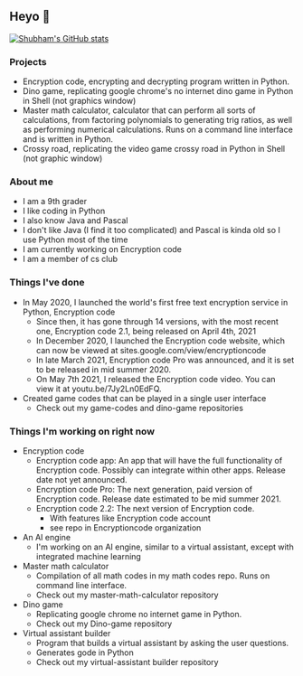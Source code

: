 ## Heyo 👋

[![Shubham's GitHub stats](https://github-readme-stats.vercel.app/api?username=skparab1)](https://github.com/skparab1/github-readme-stats)

### Projects
  - Encryption code, encrypting and decrypting program written in Python.
  - Dino game, replicating google chrome's no internet dino game in Python in Shell (not graphics window)
  - Master math calculator, calculator that can perform all sorts of calculations, from factoring polynomials to generating trig ratios, as well as performing numerical calculations. Runs on a command line interface and is written in Python.
  - Crossy road, replicating the video game crossy road in Python in Shell (not graphic window)

### About me
  - I am a 9th grader
  - I like coding in Python
  - I also know Java and Pascal
  - I don't like Java (I find it too complicated) and Pascal is kinda old so I use Python most of the time
  - I am currently working on Encryption code
  - I am a member of cs club

### Things I've done
  - In May 2020, I launched the world's first free text encryption service in Python, Encryption code
    - Since then, it has gone through 14 versions, with the most recent one, Encryption code 2.1, being released on April 4th, 2021
    - In December 2020, I launched the Encryption code website, which can now be viewed at sites.google.com/view/encryptioncode
    - In late March 2021, Encryption code Pro was announced, and it is set to be released in mid summer 2020.
    - On May 7th 2021, I released the Encryption code video. You can view it at youtu.be/7Jy2Ln0EdFQ.
  - Created game codes that can be played in a single user interface
    - Check out my game-codes and dino-game repositories
### Things I'm working on right now
  - Encryption code
    - Encryption code app: An app that will have the full functionality of Encryption code. Possibly can integrate within other apps. Release date not yet announced.
    - Encryption code Pro: The next generation, paid version of Encryption code. Release date estimated to be mid summer 2021.
    - Encryption code 2.2: The next version of Encryption code.
      - With features like Encryption code account
      - see repo in Encryptioncode organization
 - An AI engine
    - I'm working on an AI engine, similar to a virtual assistant, except with integrated machine learning
 - Master math calculator
    - Compilation of all math codes in my math codes repo. Runs on command line interface.
    - Check out my master-math-calculator repository
 - Dino game
    - Replicating google chrome no internet game in Python.
    - Check out my Dino-game repository
 - Virtual assistant builder
    - Program that builds a virtual assistant by asking the user questions.
    - Generates gode in Python
    - Check out my virtual-assistant builder repository
